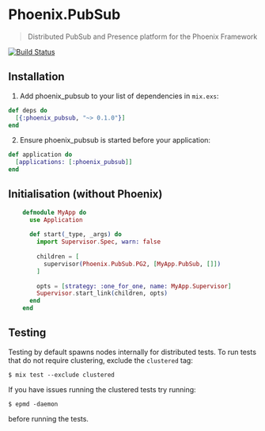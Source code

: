 # Phoenix.PubSub
> Distributed PubSub and Presence platform for the Phoenix Framework

[![Build Status](https://api.travis-ci.org/phoenixframework/phoenix_pubsub.svg)](https://travis-ci.org/phoenixframework/phoenix_pubsub)

## Installation
1. Add phoenix_pubsub to your list of dependencies in `mix.exs`:
```elixir
def deps do
  [{:phoenix_pubsub, "~> 0.1.0"}]
end
```
2. Ensure phoenix_pubsub is started before your application:
```elixir
def application do
  [applications: [:phoenix_pubsub]]
end
```
        
## Initialisation (without Phoenix)
```elixir
    defmodule MyApp do
      use Application
    
      def start(_type, _args) do
        import Supervisor.Spec, warn: false
    
        children = [
          supervisor(Phoenix.PubSub.PG2, [MyApp.PubSub, []])
        ]
    
        opts = [strategy: :one_for_one, name: MyApp.Supervisor]
        Supervisor.start_link(children, opts)
      end
    end
```

## Testing

Testing by default spawns nodes internally for distributed tests.
To run tests that do not require clustering, exclude  the `clustered` tag:

    $ mix test --exclude clustered

If you have issues running the clustered tests try running:

    $ epmd -daemon

before running the tests.